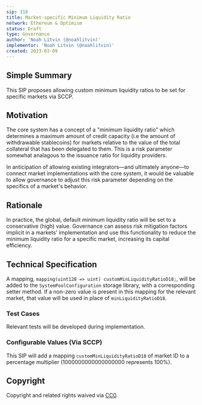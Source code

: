 ```yaml
---
sip: 318
title: Market-specific Minimum Liquidity Ratio
network: Ethereum & Optimism
status: Draft
type: Governance
author: 'Noah Litvin (@noahlitvin)'
implementor: 'Noah Litvin (@noahlitvin)'
created: 2023-03-09
---
```


<!--You can leave these HTML comments in your merged SIP and delete the visible duplicate text guides, they will not appear and may be helpful to refer to if you edit it again. This is the suggested template for new SIPs. Note that an SIP number will be assigned by an editor. When opening a pull request to submit your SIP, please use an abbreviated title in the filename, `sip-draft_title_abbrev.md`. The title should be 44 characters or less.-->

## Simple Summary

<!--"If you can't explain it simply, you don't understand it well enough." Simply describe the outcome the proposed changes intends to achieve. This should be non-technical and accessible to a casual community member.-->

This SIP proposes allowing custom minimum liquidity ratios to be set for specific markets via SCCP.

## Motivation

<!--This is the problem statement. This is the *why* of the SIP. It should clearly explain *why* the current state of the protocol is inadequate.  It is critical that you explain *why* the change is needed, if the SIP proposes changing how something is calculated, you must address *why* the current calculation is inaccurate or wrong. This is not the place to describe how the SIP will address the issue!-->

The core system has a concept of a "minimum liquidity ratio" which determines a maximum amount of credit capacity (i.e the amount of withdrawable stablecoins) for markets relative to the value of the total collateral that has been delegated to them. This is a risk parameter somewhat analagous to the issuance ratio for liquidity providers.

In anticipation of allowing existing integrators—and ultimately anyone—to connect market implementations with the core system, it would be valuable to allow governance to adjust this risk parameter depending on the specifics of a market's behavior.

## Rationale

<!--This is where you explain the reasoning behind how you propose to solve the problem. Why did you propose to implement the change in this way, what were the considerations and trade-offs. The rationale fleshes out what motivated the design and why particular design decisions were made. It should describe alternate designs that were considered and related work. The rationale may also provide evidence of consensus within the community, and should discuss important objections or concerns raised during discussion.-->

In practice, the global, default minimum liquidity ratio will be set to a conservative (high) value. Governance can assess risk mitigation factors implicit in a markets' implementation and use this functionality to reduce the minimum liquidity ratio for a specific market, increasing its capital efficiency.

## Technical Specification

<!--The technical specification should outline the public API of the changes proposed. That is, changes to any of the interfaces Synthetix currently exposes or the creations of new ones.-->

A mapping, `mapping(uint128 => uint) customMinLiquidityRatioD18;`, will be added to the `SystemPoolConfiguration` storage library, with a corresponding setter method. If a non-zero value is present in this mapping for the relevant market, that value will be used in place of `minLiquidityRatioD18`.

### Test Cases

<!--Test cases for an implementation are mandatory for SIPs but can be included with the implementation..-->

Relevant tests will be developed during implementation.

### Configurable Values (Via SCCP)

<!--Please list all values configurable via SCCP under this implementation.-->

This SIP will add a mapping `customMinLiquidityRatioD18` of market ID to a percentage multiplier (1000000000000000000 represents 100%).

## Copyright

Copyright and related rights waived via [CC0](https://creativecommons.org/publicdomain/zero/1.0/).
